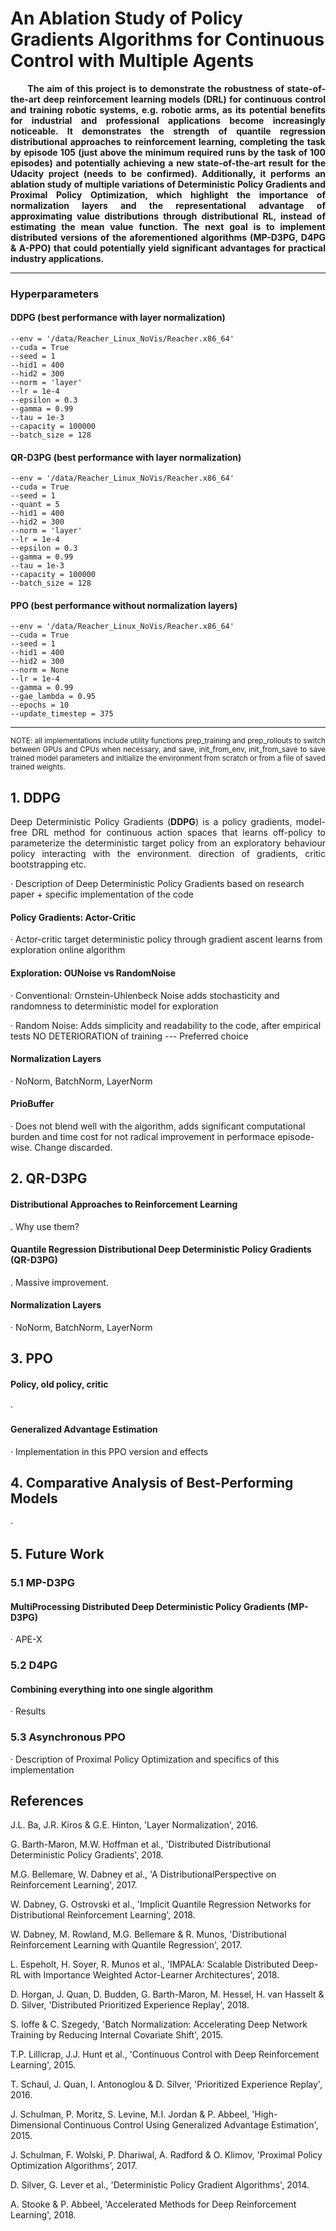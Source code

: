 # An Ablation Study of Policy Gradients Algorithms for Continuous Control with Multiple Agents

<p align=justify><b>&nbsp;&nbsp;&nbsp;&nbsp;&nbsp;&nbsp;The aim of this project is to demonstrate the robustness of state-of-the-art deep reinforcement learning models (DRL) for continuous control and training robotic systems, e.g. robotic arms, as its potential benefits for industrial and professional applications become increasingly noticeable. It demonstrates the strength of quantile regression distributional approaches to reinforcement learning, completing the task by episode 105 (just above the minimum required runs by the task of 100 episodes) and potentially achieving a new state-of-the-art result for the Udacity project (needs to be confirmed). Additionally, it performs an ablation study of multiple variations of Deterministic Policy Gradients and Proximal Policy Optimization, which highlight the importance of normalization layers and the representational advantage of approximating value distributions through distributional RL, instead of estimating the mean value function. The next goal is to implement distributed versions of the aforementioned algorithms (MP-D3PG, D4PG & A-PPO) that could potentially yield significant advantages for practical industry applications.</b></p>

-------

### Hyperparameters

#### DDPG (best performance with layer normalization)

    --env = '/data/Reacher_Linux_NoVis/Reacher.x86_64'
    --cuda = True
    --seed = 1
    --hid1 = 400
    --hid2 = 300
    --norm = 'layer'
    --lr = 1e-4
    --epsilon = 0.3
    --gamma = 0.99
    --tau = 1e-3
    --capacity = 100000
    --batch_size = 128
   
#### QR-D3PG (best performance with layer normalization)

    --env = '/data/Reacher_Linux_NoVis/Reacher.x86_64'
    --cuda = True
    --seed = 1
    --quant = 5
    --hid1 = 400
    --hid2 = 300
    --norm = 'layer'
    --lr = 1e-4
    --epsilon = 0.3
    --gamma = 0.99
    --tau = 1e-3
    --capacity = 100000
    --batch_size = 128

#### PPO (best performance without normalization layers)

    --env = '/data/Reacher_Linux_NoVis/Reacher.x86_64'
    --cuda = True
    --seed = 1
    --hid1 = 400
    --hid2 = 300
    --norm = None
    --lr = 1e-4
    --gamma = 0.99
    --gae_lambda = 0.95
    --epochs = 10
    --update_timestep = 375
    
---------
<p align=justify><sub>NOTE: all implementations include utility functions prep_training and prep_rollouts to switch between GPUs and CPUs when necessary, and save, init_from_env, init_from_save to save trained model parameters and initialize the environment from scratch or from a file of saved trained weights.</sub></p>

## 1. DDPG

<p align=justify>Deep Deterministic Policy Gradients (<b>DDPG</b>) is a policy gradients, model-free DRL method for continuous action spaces that learns off-policy to parameterize the deterministic target policy from an exploratory behaviour policy interacting with the environment. direction of gradients, critic bootstrapping etc.</p>
 
· Description of Deep Deterministic Policy Gradients based on research paper + specific implementation of the code

#### Policy Gradients: Actor-Critic

· Actor-critic target deterministic policy through gradient ascent learns from exploration online algorithm

#### Exploration: OUNoise vs RandomNoise

 · Conventional: Ornstein-Uhlenbeck Noise adds stochasticity and randomness to deterministic model for exploration
 
 · Random Noise: Adds simplicity and readability to the code, after empirical tests NO DETERIORATION of training --- Preferred choice
 
#### Normalization Layers

· NoNorm, BatchNorm, LayerNorm
 
#### PrioBuffer

· Does not blend well with the algorithm, adds significant computational burden and time cost for not radical improvement in performace episode-wise. Change discarded.

## 2. QR-D3PG

#### Distributional Approaches to Reinforcement Learning

. Why use them?

#### Quantile Regression Distributional Deep Deterministic Policy Gradients (QR-D3PG)

. Massive improvement.

#### Normalization Layers

· NoNorm, BatchNorm, LayerNorm

## 3. PPO

#### Policy, old policy, critic

· 

#### Generalized Advantage Estimation

· Implementation in this PPO version and effects

## 4. Comparative Analysis of Best-Performing Models

· 

## 5. Future Work

### 5.1 MP-D3PG

#### MultiProcessing Distributed Deep Deterministic Policy Gradients (MP-D3PG)

· APE-X

### 5.2 D4PG

#### Combining everything into one single algorithm

· Results

### 5.3 Asynchronous PPO

· Description of Proximal Policy Optimization and specifics of this implementation

## References

J.L. Ba, J.R. Kiros & G.E. Hinton, 'Layer Normalization', 2016.

G. Barth-Maron, M.W. Hoffman et al., 'Distributed Distributional Deterministic Policy Gradients', 2018.

M.G. Bellemare, W. Dabney et al., 'A DistributionalPerspective on Reinforcement Learning', 2017.

W. Dabney, G. Ostrovski et al., 'Implicit Quantile Regression Networks for Distributional Reinforcement Learning', 2018.

W. Dabney, M. Rowland, M.G. Bellemare & R. Munos, 'Distributional Reinforcement Learning with Quantile Regression', 2017.

L. Espeholt, H. Soyer, R. Munos et al., 'IMPALA: Scalable Distributed Deep-RL with Importance Weighted Actor-Learner Architectures', 2018.

D. Horgan, J. Quan, D. Budden, G. Barth-Maron, M. Hessel, H. van Hasselt & D. Silver, 'Distributed Prioritized Experience Replay', 2018.

S. Ioffe & C. Szegedy, 'Batch Normalization: Accelerating Deep Network Training by Reducing Internal Covariate Shift', 2015.

T.P. Lillicrap, J.J. Hunt et al., 'Continuous Control with Deep Reinforcement Learning', 2015.

T. Schaul, J. Quan, I. Antonoglou & D. Silver, 'Prioritized Experience Replay', 2016.

J. Schulman, P. Moritz, S. Levine, M.I. Jordan & P. Abbeel, 'High-Dimensional Continuous Control Using Generalized Advantage Estimation', 2015.

J. Schulman, F. Wolski, P. Dhariwal, A. Radford & O. Klimov, 'Proximal Policy Optimization Algorithms', 2017.

D. Silver, G. Lever et al., 'Deterministic Policy Gradient Algorithms', 2014.

A. Stooke & P. Abbeel, 'Accelerated Methods for Deep Reinforcement Learning', 2018.
